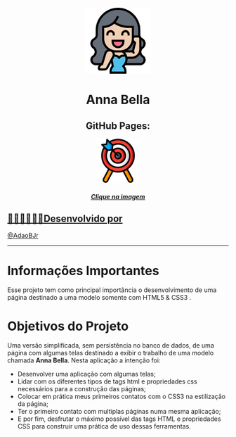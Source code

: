 <p align="center"><img width='150px' src='https://github.com/AdaoBJr/AnnaBella/blob/main/imagens/AnnaBella.png' />
<h1 align="center"> Anna Bella </h1>  </p>

<h2 align="center">GitHub Pages:</h2>
 
 <div align="center">
   <a href="https://adaobjr.github.io/ChaleHotel/" target="_blank">
    <img width='100px' src='https://github.com/AdaoBJr/Portfolio/blob/master/src/images/README/cliqueAqui.png' target="_blank" />
 </div>
 
<h5 align="center">Clique na imagem</h5>

## 🧑🏻‍💻👩🏾‍💻Desenvolvido por

@[AdaoBJr](https://github.com/AdaoBJr)

---

# Informações Importantes

Esse projeto tem como principal importância o desenvolvimento de uma página destinado a uma modelo somente com HTML5 & CSS3 .

# Objetivos do Projeto

Uma versão simplificada, sem persistência no banco de dados, de uma página com algumas telas destinado a exibir o
  trabalho de uma modelo chamada **Anna Bella**. 
Nesta aplicação a intenção foi:
  - Desenvolver uma aplicação com algumas telas;
  - Lidar com os diferentes tipos de tags html e propriedades css necessários para a construção das páginas;
  - Colocar em prática meus primeiros contatos com o CSS3 na estilização da página;
  - Ter o primeiro contato com multiplas páginas numa mesma aplicação;
  - E por fim, desfrutar o máximo possível das tags HTML e propriedades CSS para construir uma prática de uso dessas ferramentas.
